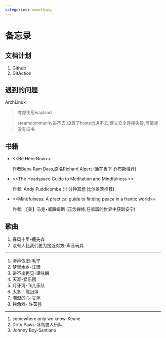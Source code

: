 ```yaml
---
categories: something
---
```


# 备忘录

## 文档计划

1.  Github
2.  GitAction

## 遇到的问题

ArchLinux

> 考虑使用wayland
>
> steamcommunity进不去,设置了hosts也进不去,建立安全连接失败,可能是没有证书

## 书籍

- \<\<Be Here Now\>\>

  作者Baba Ram Dass,原名Richard Alpert (活在当下 乔布斯推荐)

- \<\<The Headspace Guide to Meditation and Mindfulness \>\>

  作者: Andy Puddicombe (十分钟冥想 比尔盖茨推荐)

- \<\<Mindfulness: A practical guide to finding peace in a frantic
  world\>\>

  作者: 【美】马克•威廉姆斯 (正念禅修,在喧嚣的世界中获取安宁)

## 歌曲

1.  春风十里-鹿先森
2.  没有人比我们更为接近对方-声音玩具

------------------------------------------------------------------------

1.  涛声依旧-毛宁
2.  梦里水乡-江珊
3.  讲不出再见-谭咏麟
4.  天涯-爱乐团
5.  月牙湾-飞儿乐队
6.  太多 - 陈冠蒲
7.  潮湿的心-甘萍
8.  独角戏- 许茹芸

------------------------------------------------------------------------

1.  somewhere only we know-Keane
2.  Dirty Paws-冰岛兽人乐队 
3.  Johnny Boy-Santiano
